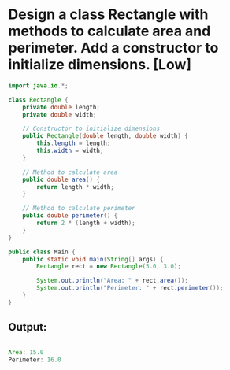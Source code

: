 # Design a class Rectangle with methods to calculate area and perimeter. Add a constructor to initialize dimensions. [Low]

```java
import java.io.*;

class Rectangle {
    private double length;
    private double width;

    // Constructor to initialize dimensions
    public Rectangle(double length, double width) {
        this.length = length;
        this.width = width;
    }

    // Method to calculate area
    public double area() {
        return length * width;
    }

    // Method to calculate perimeter
    public double perimeter() {
        return 2 * (length + width);
    }
}

public class Main {
    public static void main(String[] args) {
        Rectangle rect = new Rectangle(5.0, 3.0);

        System.out.println("Area: " + rect.area());
        System.out.println("Perimeter: " + rect.perimeter());
    }
}

```

## Output:

```java

Area: 15.0
Perimeter: 16.0

```


```
